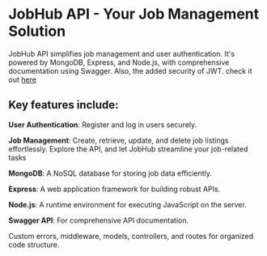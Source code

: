 # JobHub API - Your Job Management Solution

JobHub API simplifies job management and user authentication. It's powered by MongoDB, Express, and Node.js, with comprehensive documentation using Swagger. Also, the added security of JWT. check it out [here](https://jobs-api-docs-4s4o.onrender.com)

## Key features include:

**User Authentication**: Register and log in users securely.

**Job Management**: Create, retrieve, update, and delete job listings effortlessly.
Explore the API, and let JobHub streamline your job-related tasks

**MongoDB**: A NoSQL database for storing job data efficiently.

**Express**: A web application framework for building robust APIs.

**Node.js**: A runtime environment for executing JavaScript on the server.

**Swagger API**: For comprehensive API documentation.

Custom errors, middleware, models, controllers, and routes for organized code structure.

